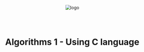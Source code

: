 <!DOCTYPE html>
<html lang="en">
    <head>
        <meta charset="UTF-8">
        <meta name="viewport" content="width=device-width, initial-scale=1">
        <link href="css/style.css" rel="stylesheet">
    </head>
       <body>
       <p align="center">
       <img src = https://i.pinimg.com/originals/13/a8/94/13a89487b6a28c9fd6fee57cf6bc5e2c.png alt = "logo">
       </p>
       <br>
       <br>
    <h1 align="center"> Algorithms 1 - Using C language </h1>
    </body>
</html>


